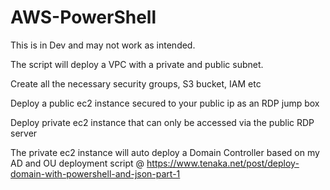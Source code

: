 # AWS-PowerShell

This is in Dev and may not work as intended.

The script will deploy a VPC with a private and public subnet.

Create all the necessary security groups, S3 bucket, IAM etc

Deploy a public ec2 instance secured to your public ip as an RDP jump box

Deploy private ec2 instance that can only be accessed via the public RDP server

The private ec2 instance will auto deploy a Domain Controller based on my AD and OU deployment script @
https://www.tenaka.net/post/deploy-domain-with-powershell-and-json-part-1

